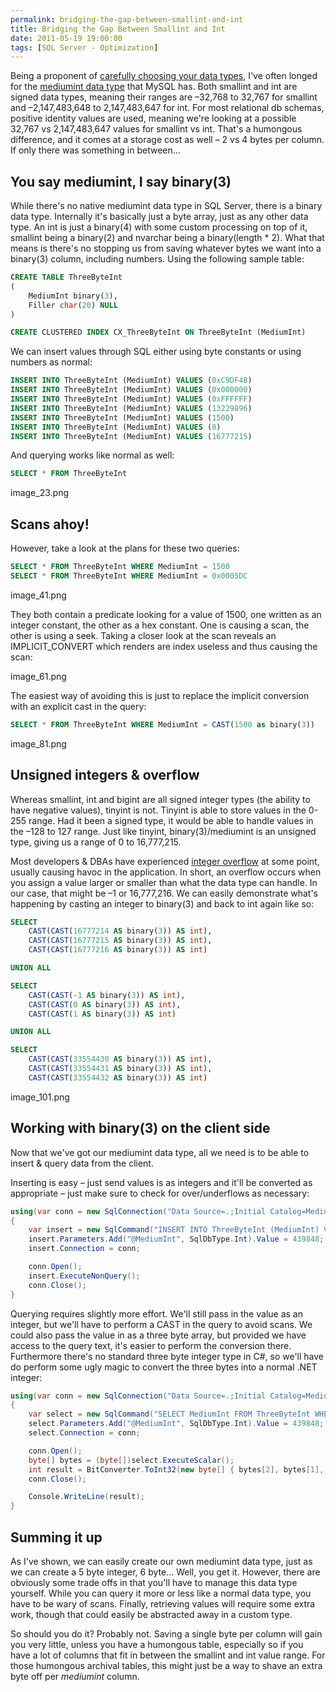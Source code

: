 ```yaml
---
permalink: bridging-the-gap-between-smallint-and-int
title: Bridging the Gap Between Smallint and Int
date: 2011-05-19 19:00:00
tags: [SQL Server - Optimization]
---
```

Being a proponent of [carefully choosing your data types](/wasted-bytes-add-up-consider-your-data-types-carefully), I've often longed for the [mediumint data type](http://dev.mysql.com/doc/refman/5.0/en/numeric-types.html) that MySQL has. Both smallint and int are signed data types, meaning their ranges are –32,768 to 32,767 for smallint and –2,147,483,648 to 2,147,483,647 for int. For most relational db schemas, positive identity values are used, meaning we're looking at a possible 32,767 vs 2,147,483,647 values for smallint vs int. That's a humongous difference, and it comes at a storage cost as well – 2 vs 4 bytes per column. If only there was something in between...

<!-- more -->

## You say mediumint, I say binary(3)

While there's no native mediumint data type in SQL Server, there is a binary data type. Internally it's basically just a byte array, just as any other data type. An int is just a binary(4) with some custom processing on top of it, smallint being a binary(2) and nvarchar being a binary(length * 2). What that means is there's no stopping us from saving whatever bytes we want into a binary(3) column, including numbers. Using the following sample table:

```sql
CREATE TABLE ThreeByteInt
(
	MediumInt binary(3),
	Filler char(20) NULL
)

CREATE CLUSTERED INDEX CX_ThreeByteInt ON ThreeByteInt (MediumInt)
```

We can insert values through SQL either using byte constants or using numbers as normal:

```sql
INSERT INTO ThreeByteInt (MediumInt) VALUES (0xC9DF48)
INSERT INTO ThreeByteInt (MediumInt) VALUES (0x000000)
INSERT INTO ThreeByteInt (MediumInt) VALUES (0xFFFFFF)
INSERT INTO ThreeByteInt (MediumInt) VALUES (13229896)
INSERT INTO ThreeByteInt (MediumInt) VALUES (1500)
INSERT INTO ThreeByteInt (MediumInt) VALUES (0)
INSERT INTO ThreeByteInt (MediumInt) VALUES (16777215)
```

And querying works like normal as well:

```sql
SELECT * FROM ThreeByteInt
```

image_23.png

## Scans ahoy!

However, take a look at the plans for these two queries:

```sql
SELECT * FROM ThreeByteInt WHERE MediumInt = 1500
SELECT * FROM ThreeByteInt WHERE MediumInt = 0x0005DC
```

image_41.png

They both contain a predicate looking for a value of 1500, one written as an integer constant, the other as a hex constant. One is causing a scan, the other is using a seek. Taking a closer look at the scan reveals an IMPLICIT_CONVERT which renders are index useless and thus causing the scan:

image_61.png

The easiest way of avoiding this is just to replace the implicit conversion with an explicit cast in the query:

```sql
SELECT * FROM ThreeByteInt WHERE MediumInt = CAST(1500 as binary(3))
```

image_81.png

## Unsigned integers & overflow

Whereas smallint, int and bigint are all signed integer types (the ability to have negative values), tinyint is not. Tinyint is able to store values in the 0-255 range. Had it been a signed type, it would be able to handle values in the –128 to 127 range. Just like tinyint, binary(3)/mediumint is an unsigned type, giving us a range of 0 to 16,777,215.

Most developers & DBAs have experienced [integer overflow](http://en.wikipedia.org/wiki/Integer_overflow) at some point, usually causing havoc in the application. In short, an overflow occurs when you assign a value larger or smaller than what the data type can handle. In our case, that might be –1 or 16,777,216. We can easily demonstrate what's happening by casting an integer to binary(3) and back to int again like so:

```sql
SELECT
	CAST(CAST(16777214 AS binary(3)) AS int),
	CAST(CAST(16777215 AS binary(3)) AS int),
	CAST(CAST(16777216 AS binary(3)) AS int)

UNION ALL

SELECT
	CAST(CAST(-1 AS binary(3)) AS int),
	CAST(CAST(0 AS binary(3)) AS int),
	CAST(CAST(1 AS binary(3)) AS int)

UNION ALL

SELECT
	CAST(CAST(33554430 AS binary(3)) AS int),
	CAST(CAST(33554431 AS binary(3)) AS int),
	CAST(CAST(33554432 AS binary(3)) AS int)
```

image_101.png

## Working with binary(3) on the client side

Now that we've got our mediumint data type, all we need is to be able to insert & query data from the client.

Inserting is easy – just send values is as integers and it'll be converted as appropriate – just make sure to check for over/underflows as necessary:

```csharp
using(var conn = new SqlConnection("Data Source=.;Initial Catalog=MediumIntTest;Integrated Security=SSPI;"))
{
	var insert = new SqlCommand("INSERT INTO ThreeByteInt (MediumInt) VALUES (@MediumInt)");
	insert.Parameters.Add("@MediumInt", SqlDbType.Int).Value = 439848;
	insert.Connection = conn;

	conn.Open();
	insert.ExecuteNonQuery();
	conn.Close();
}
```

Querying requires slightly more effort. We'll still pass in the value as an integer, but we'll have to perform a CAST in the query to avoid scans. We could also pass the value in as a three byte array, but provided we have access to the query text, it's easier to perform the conversion there. Furthermore there's no standard three byte integer type in C#, so we'll have do perform some ugly magic to convert the three bytes into a normal .NET integer:

```csharp
using(var conn = new SqlConnection("Data Source=.;Initial Catalog=MediumIntTest;Integrated Security=SSPI;"))
{
	var select = new SqlCommand("SELECT MediumInt FROM ThreeByteInt WHERE MediumInt = CAST(@MediumInt AS binary(3))");
	select.Parameters.Add("@MediumInt", SqlDbType.Int).Value = 439848;
	select.Connection = conn;

	conn.Open();
	byte[] bytes = (byte[])select.ExecuteScalar();
	int result = BitConverter.ToInt32(new byte[] { bytes[2], bytes[1], bytes[0], 0 }, 0);
	conn.Close();

	Console.WriteLine(result);
}
```

## Summing it up

As I've shown, we can easily create our own mediumint data type, just as we can create a 5 byte integer, 6 byte… Well, you get it. However, there are obviously some trade offs in that you'll have to manage this data type yourself. While you can query it more or less like a normal data type, you have to be wary of scans. Finally, retrieving values will require some extra work, though that could easily be abstracted away in a custom type.

So should you do it? Probably not. Saving a single byte per column will gain you very little, unless you have a humongous table, especially so if you have a lot of columns that fit in between the smallint and int value range. For those humongous archival tables, this might just be a way to shave an extra byte off per *mediumint* column.
